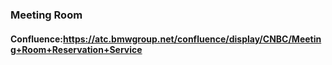 ### Meeting Room 
#### Confluence:https://atc.bmwgroup.net/confluence/display/CNBC/Meeting+Room+Reservation+Service
